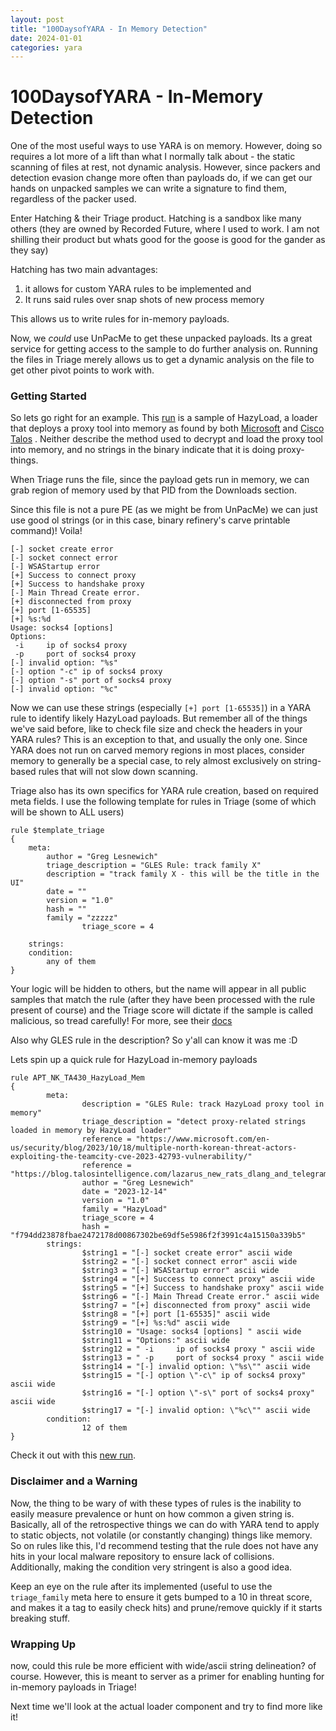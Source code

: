 ```yaml
---
layout: post
title: "100DaysofYARA - In Memory Detection"
date: 2024-01-01
categories: yara
---
```


# 100DaysofYARA - In-Memory Detection

One of the most useful ways to use YARA is on memory. However, doing so requires a lot more of a lift than what I normally talk about - the static scanning of files at rest, not dynamic analysis. However, since packers and detection evasion change more often than payloads do, if we can get our hands on unpacked samples we can write a signature to find them, regardless of the packer used. 

Enter Hatching & their Triage product. Hatching is a sandbox like many others (they are owned by Recorded Future, where I used to work. I am not shilling their product but whats good for the goose is good for the gander as they say)  

Hatching has two main advantages: 

1. it allows for custom YARA rules to be implemented and 
2. It runs said rules over snap shots of new process memory 

This allows us to write rules for in-memory payloads. 

Now, we _could_ use UnPacMe to get these unpacked payloads. Its a great service for getting access to the sample to do further analysis on. Running the files in Triage merely allows us to get a dynamic analysis on the file to get other pivot points to work with. 

### Getting Started 

So lets go right for an example. This [run](https://tria.ge/231213-p872jaeec3/behavioral1) is a sample of HazyLoad, a loader that deploys a proxy tool into memory as found by both [Microsoft](https://www.microsoft.com/en-us/security/blog/2023/10/18/multiple-north-korean-threat-actors-exploiting-the-teamcity-cve-2023-42793-vulnerability/)  and [Cisco Talos](https://blog.talosintelligence.com/lazarus_new_rats_dlang_and_telegram/) . Neither describe the method used to decrypt and load the proxy tool into memory, and no strings in the binary indicate that it is doing proxy-things. 

When Triage runs the file, since the payload gets run in memory, we can grab region of memory used by that PID from the Downloads section. 

Since this file is not a pure PE (as we might be from UnPacMe) we can just use good ol strings (or in this case, binary refinery's carve printable command)! Voila! 

```
[-] socket create error
[-] socket connect error
[-] WSAStartup error
[+] Success to connect proxy
[+] Success to handshake proxy
[-] Main Thread Create error.
[+] disconnected from proxy
[+] port [1-65535]
[+] %s:%d
Usage: socks4 [options] 
Options:
 -i     ip of socks4 proxy 
 -p     port of socks4 proxy 
[-] invalid option: "%s"
[-] option "-c" ip of socks4 proxy
[-] option "-s" port of socks4 proxy
[-] invalid option: "%c"
```

Now we can use these strings (especially `[+] port [1-65535]`) in a YARA rule to identify likely HazyLoad payloads. But remember all of the things we've said before, like to check file size and check the headers in your YARA rules? This is an exception to that, and usually the only one. Since YARA does not run on carved memory regions in most places, consider memory to generally be a special case, to rely almost exclusively on string-based rules that will not slow down scanning. 

Triage also has its own specifics for YARA rule creation, based on required meta fields. I use the following template for rules in Triage (some of which will be shown to ALL users)

```
rule $template_triage
{
	meta:
		author = "Greg Lesnewich"
		triage_description = "GLES Rule: track family X"
		description = "track family X - this will be the title in the UI"
		date = ""
		version = "1.0"
		hash = ""
		family = "zzzzz"
                triage_score = 4

	strings:
	condition:
		any of them
}
```


Your logic will be hidden to others, but the name will appear in all public samples that match the rule (after they have been processed with the rule present of course) and the Triage score will dictate if the sample is called malicious, so tread carefully!  For more, see their [docs](https://tria.ge/docs/yara/)

Also why GLES rule in the description? So y'all can know it was me :D 

Lets spin up a quick rule for HazyLoad in-memory payloads

``` 
rule APT_NK_TA430_HazyLoad_Mem
{
		meta:
				description = "GLES Rule: track HazyLoad proxy tool in memory"
				triage_description = "detect proxy-related strings loaded in memory by HazyLoad loader"
				reference = "https://www.microsoft.com/en-us/security/blog/2023/10/18/multiple-north-korean-threat-actors-exploiting-the-teamcity-cve-2023-42793-vulnerability/"
                reference = "https://blog.talosintelligence.com/lazarus_new_rats_dlang_and_telegram/"
				author = "Greg Lesnewich"
				date = "2023-12-14"
				version = "1.0"
				family = "HazyLoad"
                triage_score = 4
				hash = "f794dd23878fbae2472178d00867302be69df5e5986f2f3991c4a15150a339b5"
		strings:
				$string1 = "[-] socket create error" ascii wide 
				$string2 = "[-] socket connect error" ascii wide 
				$string3 = "[-] WSAStartup error" ascii wide 
				$string4 = "[+] Success to connect proxy" ascii wide 
				$string5 = "[+] Success to handshake proxy" ascii wide 
				$string6 = "[-] Main Thread Create error." ascii wide 
				$string7 = "[+] disconnected from proxy" ascii wide 
				$string8 = "[+] port [1-65535]" ascii wide 
				$string9 = "[+] %s:%d" ascii wide 
				$string10 = "Usage: socks4 [options] " ascii wide 
				$string11 = "Options:" ascii wide 
				$string12 = " -i     ip of socks4 proxy " ascii wide 
				$string13 = " -p     port of socks4 proxy " ascii wide 
				$string14 = "[-] invalid option: \"%s\"" ascii wide 
				$string15 = "[-] option \"-c\" ip of socks4 proxy" ascii wide 
				$string16 = "[-] option \"-s\" port of socks4 proxy" ascii wide 
				$string17 = "[-] invalid option: \"%c\"" ascii wide 
		condition: 
				12 of them
}
```

Check it out with this [new run](https://tria.ge/231215-b7zf4shgeq/behavioral1). 

### Disclaimer and a Warning 

Now, the thing to be wary of with these types of rules is the inability to easily measure prevalence or hunt on how common a given string is. Basically, all of the retrospective things we can do with YARA tend to apply to static objects, not volatile (or constantly changing) things like memory. So on rules like this, I'd recommend testing that the rule does not have any hits in your local malware repository to ensure lack of collisions. Additionally, making the condition very stringent is also a good idea. 

Keep an eye on the rule after its implemented (useful to use the `triage_family` meta here to ensure it gets bumped to a 10 in threat score, and makes it a tag to easily check hits) and prune/remove quickly if it starts breaking stuff.
### Wrapping Up

now, could this rule be more efficient with wide/ascii string delineation? of course. However, this is meant to server as a primer for enabling hunting for in-memory payloads in Triage! 

Next time we'll look at the actual loader component and try to find more like it! 
